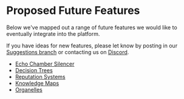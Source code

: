# Proposed Future Features

Below we've mapped out a range of future features we would like to eventually integrate into the platform.

If you have ideas for new features, please let know by posting in our [Suggestions branch](https://www.weco.io/b/beta-suggestions) or contacting us on [Discord](https://discord.gg/n4xqXj7).

+ [Echo Chamber Silencer](echo-chamber-silencer.md)
+ [Decision Trees](decision-trees.md)
+ [Reputation Systems](reputation-systems.md)
+ [Knowledge Maps](knowledge-maps.md)
+ [Organelles](organelles.md)
